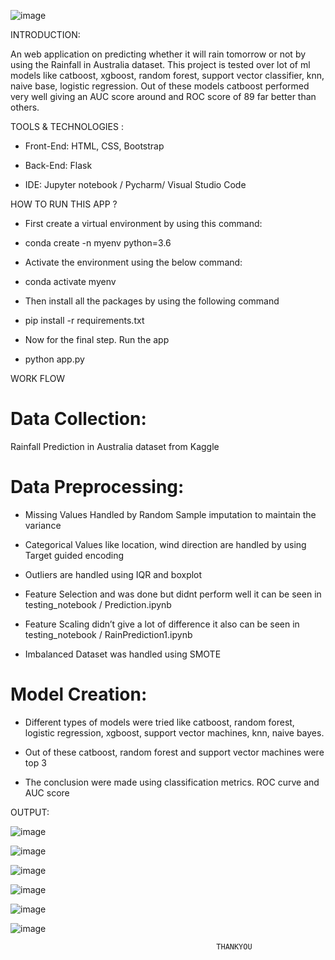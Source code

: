 ![image](https://user-images.githubusercontent.com/117114012/214919392-73376343-d98c-4d6e-8b40-c88b426067bf.png)

INTRODUCTION:

An web application on predicting whether it will rain tomorrow or not by using the Rainfall in Australia dataset. This project is tested over lot of ml models like catboost, xgboost, random forest, support vector classifier, knn, naive base, logistic regression. Out of these models catboost performed very well giving an AUC score around and ROC score of 89 far better than others.

TOOLS & TECHNOLOGIES :

* Front-End: HTML, CSS, Bootstrap

* Back-End: Flask

* IDE: Jupyter notebook / Pycharm/ Visual Studio Code

HOW TO RUN THIS APP ?

* First create a virtual environment by using this command:
* conda create -n myenv python=3.6

* Activate the environment using the below command:
* conda activate myenv

* Then install all the packages by using the following command
* pip install -r requirements.txt

* Now for the final step. Run the app
* python app.py

WORK FLOW

# Data Collection: 

Rainfall Prediction in Australia dataset from Kaggle

# Data Preprocessing: 

* Missing Values Handled by Random Sample imputation to maintain the variance

* Categorical Values like location, wind direction are handled by using Target guided encoding

* Outliers are handled using IQR and boxplot

* Feature Selection and was done but didnt perform well it can be seen in testing_notebook / Prediction.ipynb

* Feature Scaling didn’t give a lot of difference it also can be seen in testing_notebook / RainPrediction1.ipynb

* Imbalanced Dataset was handled using SMOTE

# Model Creation:

* Different types of models were tried like catboost, random forest, logistic regression, xgboost, support vector machines, knn, naive bayes.

* Out of these catboost, random forest and support vector machines were top 3

* The conclusion were made using classification metrics. ROC curve and AUC score

OUTPUT:

![image](https://user-images.githubusercontent.com/117114012/214918791-8162eb0e-c4ad-4438-ae93-678ede50bfe8.png)

![image](https://user-images.githubusercontent.com/117114012/214918841-cd7e1f97-5430-46a3-809e-803d11cc1a40.png)

![image](https://user-images.githubusercontent.com/117114012/214918876-a0cb99d4-40a5-40cf-916b-3aa91e679d02.png)

![image](https://user-images.githubusercontent.com/117114012/214918954-bbebaa88-ca80-4960-ab69-b1b09b27fea9.png)

![image](https://user-images.githubusercontent.com/117114012/214919001-677c4251-0741-4639-af6e-a7a5bd262361.png)

![image](https://user-images.githubusercontent.com/117114012/214919037-fc693c70-ce5c-4ee8-b4ef-163476c1127f.png)

                                                  THANKYOU








